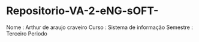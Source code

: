 # Repositorio-VA-2-eNG-sOFT-

Nome : Arthur de araujo craveiro
Curso : Sistema de informação
Semestre : Terceiro Periodo
